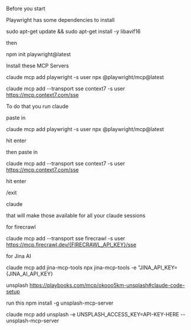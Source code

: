 Before you start

Playwright has some dependencies to install

sudo apt-get update && sudo apt-get install -y libavif16

then

npm init playwright@latest



Install these MCP Servers

claude mcp add playwright -s user npx @playwright/mcp@latest 

claude mcp add --transport sse context7 -s user https://mcp.context7.com/sse

To do that you run claude

paste in 

claude mcp add playwright -s user npx @playwright/mcp@latest

hit enter

then paste in 

claude mcp add --transport sse context7 -s user https://mcp.context7.com/sse

hit enter

/exit

claude

that will make those available for all your claude sessions


for firecrawl

claude mcp add --transport sse firecrawl -s user https://mcp.firecrawl.dev/{FIRECRAWL_API_KEY}/sse


for Jina AI

claude mcp add jina-mcp-tools npx jina-mcp-tools -e "JINA_API_KEY={JINA_AI_API_KEY}


unsplash
https://playbooks.com/mcp/okooo5km-unsplash#claude-code-setup

run this
npm install -g unsplash-mcp-server


claude mcp add unsplash -e UNSPLASH_ACCESS_KEY=API-KEY-HERE -- unsplash-mcp-server
